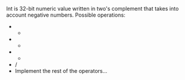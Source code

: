 Int is 32-bit numeric value written in two's complement that takes into account negative numbers.
Possible operations:
- +
- -
- *
- /
- Implement the rest of the operators...